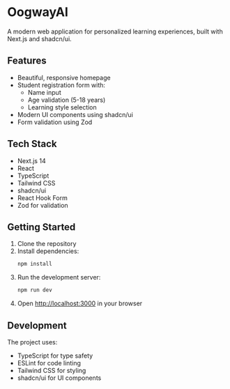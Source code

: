 # OogwayAI

A modern web application for personalized learning experiences, built with Next.js and shadcn/ui.

## Features

- Beautiful, responsive homepage
- Student registration form with:
  - Name input
  - Age validation (5-18 years)
  - Learning style selection
- Modern UI components using shadcn/ui
- Form validation using Zod

## Tech Stack

- Next.js 14
- React
- TypeScript
- Tailwind CSS
- shadcn/ui
- React Hook Form
- Zod for validation

## Getting Started

1. Clone the repository
2. Install dependencies:
   ```bash
   npm install
   ```
3. Run the development server:
   ```bash
   npm run dev
   ```
4. Open [http://localhost:3000](http://localhost:3000) in your browser

## Development

The project uses:
- TypeScript for type safety
- ESLint for code linting
- Tailwind CSS for styling
- shadcn/ui for UI components
